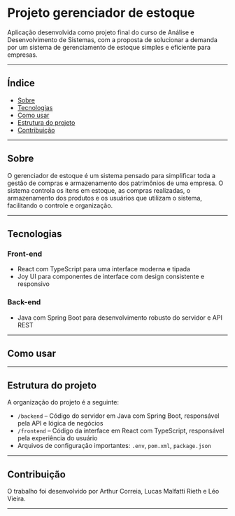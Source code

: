 # Projeto gerenciador de estoque

Aplicação desenvolvida como projeto final do curso de Análise e Desenvolvimento de Sistemas, com a proposta de solucionar a demanda por um sistema de gerenciamento de estoque simples e eficiente para empresas.

---

## Índice

- [Sobre](#sobre)  
- [Tecnologias](#tecnologias)  
- [Como usar](#como-usar)  
- [Estrutura do projeto](#estrutura-do-projeto)  
- [Contribuição](#contribuicao)  

---

## Sobre

O gerenciador de estoque é um sistema pensado para simplificar toda a gestão de compras e armazenamento dos patrimônios de uma empresa. O sistema controla os itens em estoque, as compras realizadas, o armazenamento dos produtos e os usuários que utilizam o sistema, facilitando o controle e organização.

---

## Tecnologias

### Front-end  
- React com TypeScript para uma interface moderna e tipada  
- Joy UI para componentes de interface com design consistente e responsivo  

### Back-end  
- Java com Spring Boot para desenvolvimento robusto do servidor e API REST  

---

## Como usar


---

## Estrutura do projeto

A organização do projeto é a seguinte:

- `/backend` – Código do servidor em Java com Spring Boot, responsável pela API e lógica de negócios  
- `/frontend` – Código da interface em React com TypeScript, responsável pela experiência do usuário  
- Arquivos de configuração importantes: `.env`, `pom.xml`, `package.json`  

---

## Contribuição

O trabalho foi desenvolvido por Arthur Correia, Lucas Malfatti Rieth e Léo Vieira.


---


